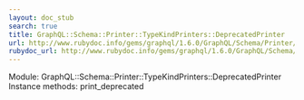 ```yaml
---
layout: doc_stub
search: true
title: GraphQL::Schema::Printer::TypeKindPrinters::DeprecatedPrinter
url: http://www.rubydoc.info/gems/graphql/1.6.0/GraphQL/Schema/Printer/TypeKindPrinters/DeprecatedPrinter
rubydoc_url: http://www.rubydoc.info/gems/graphql/1.6.0/GraphQL/Schema/Printer/TypeKindPrinters/DeprecatedPrinter
---
```


Module: GraphQL::Schema::Printer::TypeKindPrinters::DeprecatedPrinter
Instance methods:
print_deprecated

